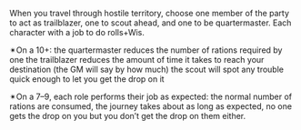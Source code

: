 When you travel through hostile territory, choose one member of the party to act as trailblazer, one to scout ahead, and one to be quartermaster. Each character with a job to do rolls+Wis. 

✴On a 10+: the quartermaster reduces the number of rations required by one
the trailblazer reduces the amount of time it takes to reach your destination (the GM will say by how much) the scout will spot any trouble quick enough to let you get the drop on it

✴On a 7–9, each role performs their job as expected: the normal number of rations are consumed, the journey takes about as long as expected, no one gets the drop on you but you don’t get the drop on them either.